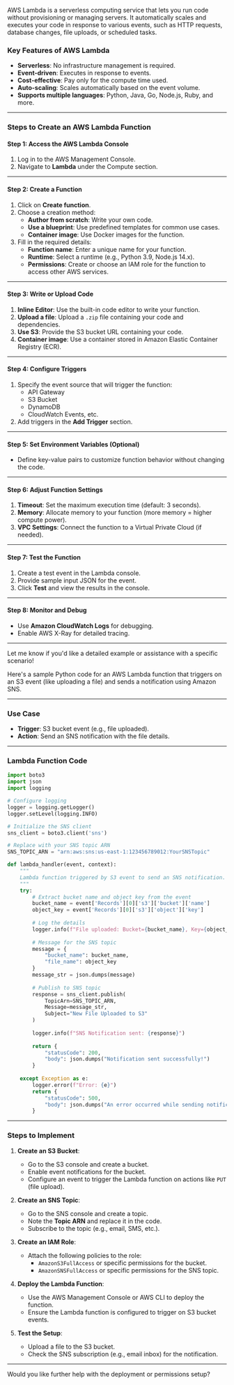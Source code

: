 AWS Lambda is a serverless computing service that lets you run code without provisioning or managing servers. It automatically scales and executes your code in response to various events, such as HTTP requests, database changes, file uploads, or scheduled tasks.

### Key Features of AWS Lambda
- **Serverless**: No infrastructure management is required.
- **Event-driven**: Executes in response to events.
- **Cost-effective**: Pay only for the compute time used.
- **Auto-scaling**: Scales automatically based on the event volume.
- **Supports multiple languages**: Python, Java, Go, Node.js, Ruby, and more.

---

### Steps to Create an AWS Lambda Function

#### **Step 1: Access the AWS Lambda Console**
1. Log in to the AWS Management Console.
2. Navigate to **Lambda** under the Compute section.

---

#### **Step 2: Create a Function**
1. Click on **Create function**.
2. Choose a creation method:
   - **Author from scratch**: Write your own code.
   - **Use a blueprint**: Use predefined templates for common use cases.
   - **Container image**: Use Docker images for the function.
3. Fill in the required details:
   - **Function name**: Enter a unique name for your function.
   - **Runtime**: Select a runtime (e.g., Python 3.9, Node.js 14.x).
   - **Permissions**: Create or choose an IAM role for the function to access other AWS services.

---

#### **Step 3: Write or Upload Code**
1. **Inline Editor**: Use the built-in code editor to write your function.
2. **Upload a file**: Upload a `.zip` file containing your code and dependencies.
3. **Use S3**: Provide the S3 bucket URL containing your code.
4. **Container image**: Use a container stored in Amazon Elastic Container Registry (ECR).

---

#### **Step 4: Configure Triggers**
1. Specify the event source that will trigger the function:
   - API Gateway
   - S3 Bucket
   - DynamoDB
   - CloudWatch Events, etc.
2. Add triggers in the **Add Trigger** section.

---

#### **Step 5: Set Environment Variables (Optional)**
- Define key-value pairs to customize function behavior without changing the code.

---

#### **Step 6: Adjust Function Settings**
1. **Timeout**: Set the maximum execution time (default: 3 seconds).
2. **Memory**: Allocate memory to your function (more memory = higher compute power).
3. **VPC Settings**: Connect the function to a Virtual Private Cloud (if needed).

---

#### **Step 7: Test the Function**
1. Create a test event in the Lambda console.
2. Provide sample input JSON for the event.
3. Click **Test** and view the results in the console.

---

#### **Step 8: Monitor and Debug**
- Use **Amazon CloudWatch Logs** for debugging.
- Enable AWS X-Ray for detailed tracing.

---

Let me know if you'd like a detailed example or assistance with a specific scenario!



Here's a sample Python code for an AWS Lambda function that triggers on an S3 event (like uploading a file) and sends a notification using Amazon SNS.

---

### **Use Case**
- **Trigger**: S3 bucket event (e.g., file uploaded).
- **Action**: Send an SNS notification with the file details.

---

### **Lambda Function Code**

```python
import boto3
import json
import logging

# Configure logging
logger = logging.getLogger()
logger.setLevel(logging.INFO)

# Initialize the SNS client
sns_client = boto3.client('sns')

# Replace with your SNS topic ARN
SNS_TOPIC_ARN = "arn:aws:sns:us-east-1:123456789012:YourSNSTopic"

def lambda_handler(event, context):
    """
    Lambda function triggered by S3 event to send an SNS notification.
    """
    try:
        # Extract bucket name and object key from the event
        bucket_name = event['Records'][0]['s3']['bucket']['name']
        object_key = event['Records'][0]['s3']['object']['key']
        
        # Log the details
        logger.info(f"File uploaded: Bucket={bucket_name}, Key={object_key}")
        
        # Message for the SNS topic
        message = {
            "bucket_name": bucket_name,
            "file_name": object_key
        }
        message_str = json.dumps(message)
        
        # Publish to SNS topic
        response = sns_client.publish(
            TopicArn=SNS_TOPIC_ARN,
            Message=message_str,
            Subject="New File Uploaded to S3"
        )
        
        logger.info(f"SNS Notification sent: {response}")
        
        return {
            "statusCode": 200,
            "body": json.dumps("Notification sent successfully!")
        }
    
    except Exception as e:
        logger.error(f"Error: {e}")
        return {
            "statusCode": 500,
            "body": json.dumps("An error occurred while sending notification.")
        }
```

---

### **Steps to Implement**

1. **Create an S3 Bucket**:
   - Go to the S3 console and create a bucket.
   - Enable event notifications for the bucket.
   - Configure an event to trigger the Lambda function on actions like `PUT` (file upload).

2. **Create an SNS Topic**:
   - Go to the SNS console and create a topic.
   - Note the **Topic ARN** and replace it in the code.
   - Subscribe to the topic (e.g., email, SMS, etc.).

3. **Create an IAM Role**:
   - Attach the following policies to the role:
     - `AmazonS3FullAccess` or specific permissions for the bucket.
     - `AmazonSNSFullAccess` or specific permissions for the SNS topic.

4. **Deploy the Lambda Function**:
   - Use the AWS Management Console or AWS CLI to deploy the function.
   - Ensure the Lambda function is configured to trigger on S3 bucket events.

5. **Test the Setup**:
   - Upload a file to the S3 bucket.
   - Check the SNS subscription (e.g., email inbox) for the notification.

---

Would you like further help with the deployment or permissions setup?
